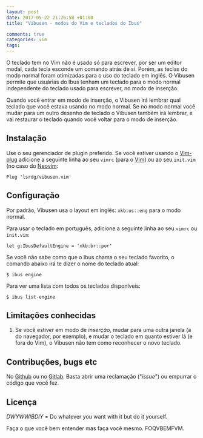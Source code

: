```yaml
---
layout: post
date: 2017-05-22 21:26:58 +01:00
title: "Vibusen - modos do Vim e teclados do Ibus"

comments: true
categories: vim
tags: 
---
```


O teclado tem no Vim não é usado só para escrever, por ser um editor modal, cada
tecla esconde um comando atrás de si. Porém, as teclas do modo normal foram
otimizadas para o uso do teclado em inglês. O Vibusen permite que usuárias do
Ibus tenham um teclado para o modo normal independente do teclado usado para
escrever, no modo de inserção.

Quando você entrar em modo de inserção, o Vibusen irá lembrar qual teclado que
você estava usando no modo normal. Se no modo normal você mudar para um outro
desenho de teclado o Vibusen também irá lembrar, e vai restaurar o teclado
quando você voltar para o modo de inserção.

## Instalação

Use o seu gerenciador de plugin preferido. Se você estiver usando o
[Vim-plug](Vim-plug) adicione a seguinte linha ao seu `vimrc` (para o
[Vim](http://www.vim.org/)) ou ao seu `init.vim` (no caso do
[Neovim](http://neovim.io/):

```
Plug 'lsrdg/vibusen.vim'
```

## Configuração

Por padrão, Vibusen usa o layout em inglês: `xkb:us::eng` para o modo normal.

Para usar o teclado em português, adicione a seguinte linha ao seu `vimrc` ou
`init.vim`:

```
let g:IbusDefaultEngine = 'xkb:br::por'
```

Se você não sabe como que o Ibus chama o seu teclado favorito, o comando abaixo
irá te dizer o nome do teclado atual:

```
$ ibus engine
```

Para ver uma lista com todos os teclados disponíveis:

```
$ ibus list-engine
```

## Limitações conhecidas

1. Se você estiver em modo de _inserção_, mudar para uma outra janela (a do
navegador, por exemplo), e mudar o teclado em quanto estiver lá (e fora do
Vim), o Vibusen não tem como reconhecer o novo teclado.

## Contribuções, bugs etc

No [Github](https://github.com/lsrdg/vibusen.vim) ou no
[Gitlab](https://gitlab.com/lsrdg/vibusen.vim). Basta abrir uma reclamação
("_issue_") ou empurrar o código que você fez.

## Licença

*DWYWWIBDIY* = Do whatever you want with it but do it yourself.

Faça o que você bem entender mas faça você mesmo. FOQVBEMFVM.
